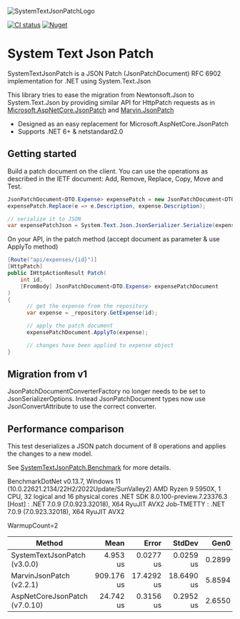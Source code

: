 ![SystemTextJsonPatchLogo](https://raw.githubusercontent.com/Havunen/SystemTextJsonPatch/main/logo.png)

[![CI status](https://img.shields.io/github/actions/workflow/status/Havunen/SystemTextJsonPatch/ci.yml?branch=main&logo=GitHub)](https://github.com/Havunen/SystemTextJsonPatch/actions/workflows/ci.yml)
[![Nuget](https://img.shields.io/nuget/v/SystemTextJsonPatch?color=teal&logo=Nuget)](https://www.nuget.org/packages/SystemTextJsonPatch#readme-body-tab)


# System Text Json Patch

SystemTextJsonPatch is a JSON Patch (JsonPatchDocument) RFC 6902 implementation for .NET using System.Text.Json

This library tries to ease the migration from Newtonsoft.Json to System.Text.Json by providing
similar API for HttpPatch requests as in [Microsoft.AspNetCore.JsonPatch](https://github.com/dotnet/aspnetcore/tree/main/src/Features/JsonPatch) and [Marvin.JsonPatch](https://github.com/KevinDockx/JsonPatch)

* Designed as an easy replacement for Microsoft.AspNetCore.JsonPatch
* Supports .NET 6+ & netstandard2.0


## Getting started

Build a patch document on the client.
You can use the operations as described in the IETF document: Add, Remove, Replace, Copy, Move and Test.

```cs
JsonPatchDocument<DTO.Expense> expensePatch = new JsonPatchDocument<DTO.Expense>();
expensePatch.Replace(e => e.Description, expense.Description);

// serialize it to JSON
var expensePatchJson = System.Text.Json.JsonSerializer.Serialize(expensePatch);
```


On your API, in the patch method (accept document as parameter & use ApplyTo method)

```cs
[Route("api/expenses/{id}")]
[HttpPatch]
public IHttpActionResult Patch(
    int id,
    [FromBody] JsonPatchDocument<DTO.Expense> expensePatchDocument
)
{
      // get the expense from the repository
      var expense = _repository.GetExpense(id);

      // apply the patch document 
      expensePatchDocument.ApplyTo(expense);

      // changes have been applied to expense object
}
```

## Migration from v1

JsonPatchDocumentConverterFactory no longer needs to be set to JsonSerializerOptions.
Instead JsonPatchDocument types now use JsonConvertAttribute to use the correct converter.

## Performance comparison

This test deserializes a JSON patch document of 8 operations and applies the changes to a new model.

See [SystemTextJsonPatch.Benchmark](https://github.com/Havunen/SystemTextJsonPatch/tree/main/SystemTextJsonPatch.Benchmark) for more details.

BenchmarkDotNet v0.13.7, Windows 11 (10.0.22621.2134/22H2/2022Update/SunValley2)
AMD Ryzen 9 5950X, 1 CPU, 32 logical and 16 physical cores
.NET SDK 8.0.100-preview.7.23376.3
  [Host]     : .NET 7.0.9 (7.0.923.32018), X64 RyuJIT AVX2
  Job-TMETTY : .NET 7.0.9 (7.0.923.32018), X64 RyuJIT AVX2

WarmupCount=2

|              Method |       Mean |      Error |     StdDev |   Gen0 |   Gen1 | Allocated |
|-------------------- |-----------:|-----------:|-----------:|-------:|-------:|----------:|
| SystemTextJsonPatch (v3.0.0) |   4.953 us |  0.0277 us |  0.0259 us | 0.2899 |      - |   4.83 KB |
|     MarvinJsonPatch (v2.2.1) | 909.176 us | 17.4292 us | 18.6490 us | 5.8594 | 3.9063 |  96.14 KB |
| AspNetCoreJsonPatch (v7.0.10) |  24.742 us |  0.3156 us |  0.2952 us | 2.6550 | 0.0610 |  43.61 KB |
